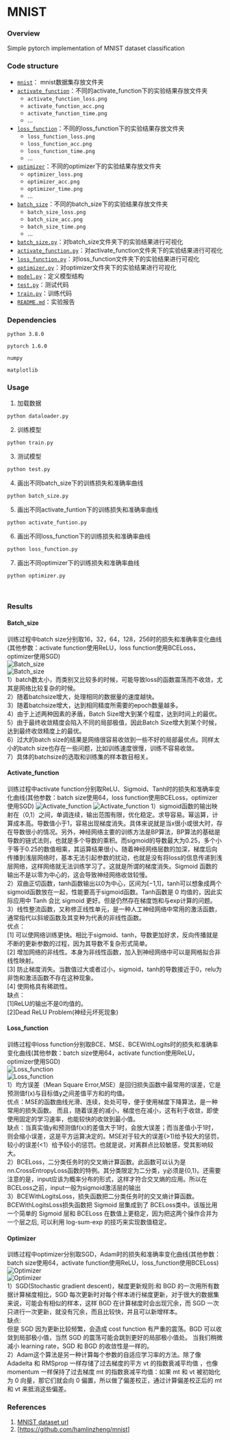 # MNIST
### Overview 
Simple pytorch implementation of MNIST dataset classification

### Code structure
* [`mnist`](mnist)： mnist数据集存放文件夹
* [`activate_function`](activate_function)：不同的activate_function下的实验结果存放文件夹
	* `activate_function_loss.png`
	* `activate_function_acc.png`
	* `activate_function_time.png`
	* ...
* [`loss_function`](loss_function)：不同的loss_function下的实验结果存放文件夹
	* `loss_function_loss.png`
	* `loss_function_acc.png`
	* `loss_function_time.png`
	* ...
* [`optimizer`](optimizer)：不同的optimizer下的实验结果存放文件夹
	* `optimizer_loss.png`
	* `optimizer_acc.png`
	* `optimizer_time.png`
	* ...
* [`batch_size`](batch_size)：不同的batch_size下的实验结果存放文件夹
	* `batch_size_loss.png`
	* `batch_size_acc.png`
	* `batch_size_time.png`
	* ...
* [`batch_size.py`](batch_size.py)：对batch_size文件夹下的实验结果进行可视化
* [`activate_function.py`](activate_function.py)：对activate_function文件夹下的实验结果进行可视化
* [`loss_function.py`](loss_function.py)：对loss_function文件夹下的实验结果进行可视化
* [`optimizer.py`](optimizer.py)：对optimizer文件夹下的实验结果进行可视化
* [`model.py`](model.py)：定义模型结构
* [`test.py`](test.py)：测试代码
* [`train.py`](train.py)：训练代码
* [`README.md`](README.md)：实验报告
### Dependencies
```
python 3.8.0
```
```
pytorch 1.6.0
```
```
numpy
```
```
matplotlib
```

### Usage
1. 加载数据
```
python dataloader.py
```
2. 训练模型
```
python train.py
```
3. 测试模型
```
python test.py
```
4. 画出不同batch_size下的训练损失和准确率曲线
```
python batch_size.py
```
5. 画出不同activate_funtion下的训练损失和准确率曲线
```
python activate_funtion.py
```
6. 画出不同loss_function下的训练损失和准确率曲线
```
python loss_function.py
```
7. 画出不同optimizer下的训练损失和准确率曲线
```
python optimizer.py
```
<br>

### Results
#### Batch_size
训练过程中batch size分别取16，32，64，128，256时的损失和准确率变化曲线(其他参数：activate function使用ReLU，loss function使用BCELoss，optimizer使用SGD)<br>
![Batch_size](batch_size/batch_size_loss.png)<br>
![Batch_size](batch_size/batch_size_acc.png)<br>
1）batch数太小，而类别又比较多的时候，可能导致loss的函数震荡而不收敛，尤其是网络比较复杂的时候。<br>
2）随着batchsize增大，处理相同的数据量的速度越快。<br>
3）随着batchsize增大，达到相同精度所需要的epoch数量越多。<br>
4）由于上述两种因素的矛盾，Batch Size增大到某个程度，达到时间上的最优。<br>
5）由于最终收敛精度会陷入不同的局部极值，因此Batch Size增大到某个时候，达到最终收敛精度上的最优。<br>
6）过大的batch size的结果是网络很容易收敛到一些不好的局部最优点。同样太小的batch size也存在一些问题，比如训练速度很慢，训练不容易收敛。<br>
7）具体的batchsize的选取和训练集的样本数目相关。<br>
#### Activate_function
训练过程中activate function分别取ReLU、Sigmoid、Tanh时的损失和准确率变化曲线(其他参数：batch size使用64，loss function使用BCELoss，optimizer使用SGD)
![Activate_function](activate_function/activate_function_loss.png)
![Activate_function](activate_function/activate_function_acc.png)
1）sigmoid函数的输出映射在（0,1）之间，单调连续，输出范围有限，优化稳定。求导容易。幂运算，计算成本高。导数值小于1，容易出现梯度消失。具体来说就是当x很小或很大时，存在导数很小的情况。另外，神经网络主要的训练方法是BP算法，BP算法的基础是导数的链式法则，也就是多个导数的乘积。而sigmoid的导数最大为0.25，多个小于等于0.25的数值相乘，其运算结果很小。随着神经网络层数的加深，梯度后向传播到浅层网络时，基本无法引起参数的扰动，也就是没有将loss的信息传递到浅层网络，这样网络就无法训练学习了。这就是所谓的梯度消失。Sigmoid 函数的输出不是以零为中心的，这会导致神经网络收敛较慢。<br>
2）双曲正切函数，tanh函数输出以0为中心，区间为[−1,1]，tanh可以想象成两个sigmoid函数放在一起，性能要高于sigmoid函数。Tanh函数是 0 均值的，因此实际应用中 Tanh 会比 sigmoid 更好。但是仍然存在梯度饱和与exp计算的问题。<br>
3）线性整流函数，又称修正线性单元，是一种人工神经网络中常用的激活函数，通常指代以斜坡函数及其变种为代表的非线性函数。<br>
优点：<br>
[1] 可以使网络训练更快。相比于sigmoid、tanh，导数更加好求，反向传播就是不断的更新参数的过程，因为其导数不复杂形式简单。<br>
[2] 增加网络的非线性。本身为非线性函数，加入到神经网络中可以是网格拟合非线性映射。<br>
[3] 防止梯度消失。当数值过大或者过小，sigmoid，tanh的导数接近于0，relu为非饱和激活函数不存在这种现象。<br>
[4] 使网格具有稀疏性。<br>
缺点：<br>
[1]ReLU的输出不是0均值的。<br>
[2]Dead ReLU Problem(神经元坏死现象)<br>
#### Loss_function
训练过程中loss function分别取BCE、MSE、BCEWithLogits时的损失和准确率变化曲线(其他参数：batch size使用64，activate function使用ReLU，optimizer使用SGD)<br>
![Loss_function](loss_function/loss_function_loss.png)<br>
![Loss_function](loss_function/loss_function_acc.png)<br>
1）均方误差（Mean Square Error,MSE）是回归损失函数中最常用的误差，它是预测值f(x)与目标值y之间差值平方和的均值。<br>
优点：MSE的函数曲线光滑、连续，处处可导，便于使用梯度下降算法，是一种常用的损失函数。 而且，随着误差的减小，梯度也在减小，这有利于收敛，即使使用固定的学习速率，也能较快的收敛到最小值。<br>
缺点：当真实值y和预测值f(x)的差值大于1时，会放大误差；而当差值小于1时，则会缩小误差，这是平方运算决定的。MSE对于较大的误差(>1)给予较大的惩罚，较小的误差(<1）给予较小的惩罚。也就是说，对离群点比较敏感，受其影响较大。<br>
2）BCELoss，二分类任务时的交叉熵计算函数。此函数可以认为是nn.CrossEntropyLoss函数的特例。其分类限定为二分类，y必须是{0,1}。还需要注意的是，input应该为概率分布的形式，这样才符合交叉熵的应用。所以在BCELoss之前，input一般为sigmoid激活层的输出<br>
3）BCEWithLogitsLoss，损失函数把二分类任务时的交叉熵计算函数。BCEWithLogitsLoss损失函数把 Sigmoid 层集成到了 BCELoss类中。该版比用一个简单的 Sigmoid 层和 BCELoss 在数值上更稳定，因为把这两个操作合并为一个层之后, 可以利用 log-sum-exp 的技巧来实现数值稳定。

#### Optimizer
训练过程中optimizer分别取SGD，Adam时的损失和准确率变化曲线(其他参数：batch size使用64，activate function使用ReLU，loss_function使用BCELoss)<br>
![Optimizer](optimizer/optimizer_loss.png)<br>
![Optimizer](optimizer/optimizer_acc.png)<br>
1）SGD(Stochastic gradient descent)，梯度更新规则:和 BGD 的一次用所有数据计算梯度相比，SGD 每次更新时对每个样本进行梯度更新，对于很大的数据集来说，可能会有相似的样本，这样 BGD 在计算梯度时会出现冗余，而 SGD 一次只进行一次更新，就没有冗余，而且比较快，并且可以新增样本。<br>缺点:<br>
但是 SGD 因为更新比较频繁，会造成 cost function 有严重的震荡。BGD 可以收敛到局部极小值，当然 SGD 的震荡可能会跳到更好的局部极小值处。
当我们稍微减小 learning rate，SGD 和 BGD 的收敛性是一样的。<br>
2）Adam这个算法是另一种计算每个参数的自适应学习率的方法。除了像 Adadelta 和 RMSprop 一样存储了过去梯度的平方 vt 的指数衰减平均值 ，也像 momentum 一样保持了过去梯度 mt 的指数衰减平均值：如果 mt 和 vt 被初始化为 0 向量，那它们就会向 0 偏置，所以做了偏差校正，通过计算偏差校正后的 mt 和 vt 来抵消这些偏差。


### References
1. [MNIST dataset url]
2. [https://github.com/hamlinzheng/mnist]

[MNIST dataset url]: http://yann.lecun.com/exdb/mnist/
[https://github.com/hamlinzheng/mnist]: https://github.com/hamlinzheng/mnist

